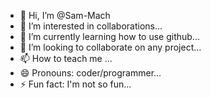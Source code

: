 - 👋 Hi, I’m @Sam-Mach
- 👀 I’m interested in collaborations...
- 🌱 I’m currently learning how to use github...
- 💞️ I’m looking to collaborate on any project...
- 📫 How to teach me ...
- 😄 Pronouns: coder/programmer...
- ⚡ Fun fact: I'm not so fun...

<!---
Sam-Mach/Sam-Mach is a ✨ special ✨ repository because its `README.md` (this file) appears on your GitHub profile.
You can click the Preview link to take a look at your changes.
--->
